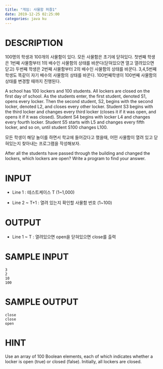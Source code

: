 ```yaml
---
title: "게임: 사물함 퍼즐1"
date: 2019-12-25 02:25:00
categories: java ku
---
```


# DESCRIPTION
100명의 학생과 100개의 사물함이 있다. 모든 사물함은 초기에 닫혀있다. 첫번째 학생은 1번째 사물함부터 1의 배수인 사물함의 상태를 바꾼다(닫혀있으면 열고 열려있으면 닫고) 두번째 학생은 2번째 사물함부터 2의 배수인 사물함의 상태를 바꾼다. 3,4,5번째 학생도 똑같이 자기 배수의 사물함의 상태를 바꾼다. 100번째학생이 100번째 사물함의 상태를 변경할 때까지 진행된다.

A school has 100 lockers and 100 students. All lockers are closed on the first day of school. As the students enter, the first student, denoted S1, opens every locker. Then the second student, S2, begins with the second locker, denoted L2, and closes every other locker. Student S3 begins with the third locker and changes every third locker (closes it if it was open, and opens it if it was closed). Student S4 begins with locker L4 and changes every fourth locker. Student S5 starts with L5 and changes every fifth locker, and so on, until student S100 changes L100.

모든 학생이 해당 놀이를 하면서 학교에 들어갔다고 했을때, 어떤 사물함이 열려 있고 닫혀있는지 찾아내는 프로그램을 작성해보자. 

After all the students have passed through the building and changed the lockers, which lockers are open? Write a program to find your answer. 

 

# INPUT
* Line 1 : 테스트케이스 T (1~1,000)

* Line 2 ~ T+1 : 열려 있는지 확인할 사물함 번호 (1~100)

# OUTPUT
* Line 1 ~ T : 열려있으면 open을 닫혀있으면 close를 출력

# SAMPLE INPUT
```
3
2
10
100
```

# SAMPLE OUTPUT
```
close
close
open
```

# HINT
Use an array of 100 Boolean elements, each of which indicates whether a locker is open (true) or closed (false). Initially, all lockers are closed.

<script src="https://gist.github.com/DetegiCE/8beebf1938357e9eb0989fde0def19d2.js"></script>
